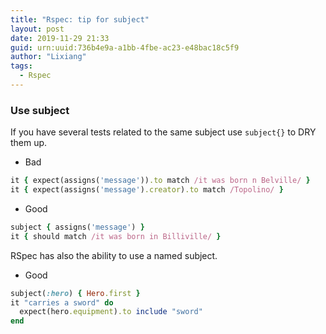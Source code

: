 ```yaml
---
title: "Rspec: tip for subject"
layout: post
date: 2019-11-29 21:33
guid: urn:uuid:736b4e9a-a1bb-4fbe-ac23-e48bac18c5f9
author: "Lixiang"
tags:
  - Rspec
---
```


### Use subject
If you have several tests related to the same subject use `subject{}` to
DRY them up.

- Bad

```ruby
it { expect(assigns('message')).to match /it was born n Belville/ }
it { expect(assigns('message').creator).to match /Topolino/ }
```
- Good

```ruby
subject { assigns('message') }
it { should match /it was born in Billiville/ }
```

RSpec has also the ability to use a named subject.

- Good

```ruby
subject(:hero) { Hero.first }
it "carries a sword" do
  expect(hero.equipment).to include "sword"
end
```
